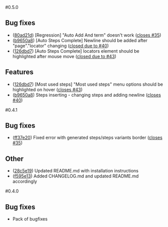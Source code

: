 #0.5.0

## Bug fixes
- ([80ad21d](https://github.com/alexkrechik/featuresGenerator/commit/80ad21d6682788d0941e74405900fa0aa01abd80))
  [Regression] "Auto Add And term" doesn't work ([closes #35](https://github.com/alexkrechik/featuresGenerator/issues/46))
- ([b9650a8](https://github.com/alexkrechik/featuresGenerator/commit/b9650a81d1dea155c8c283b34b080a5115227457))
  [Auto Steps Complete] Newline should be added after "page"."locator" changing ([closed due to #40](https://github.com/alexkrechik/featuresGenerator/issues/40))
- ([126dbd7](https://github.com/alexkrechik/featuresGenerator/commit/126dbd7c6e0e67581dcbf62ad9ff9e1b44bed6c3))
  [Auto Steps Complete] locators element should be highlighted after mouse move ([closed due to #43](https://github.com/alexkrechik/featuresGenerator/issues/43))

## Features
- ([126dbd7](https://github.com/alexkrechik/featuresGenerator/commit/126dbd7c6e0e67581dcbf62ad9ff9e1b44bed6c3))
  [Most used steps] "Most used steps" menu options should be highlighted on hover ([closes #43](https://github.com/alexkrechik/featuresGenerator/issues/43))
- ([b9650a8](https://github.com/alexkrechik/featuresGenerator/commit/b9650a81d1dea155c8c283b34b080a5115227457))
  Steps inserting - changing steps and adding newline ([closes #40](https://github.com/alexkrechik/featuresGenerator/issues/40))

#0.4.1

## Bug fixes
- ([ff37e20](https://github.com/alexkrechik/featuresGenerator/commit/ff37e20282881538ac8942ceeddb28247997ee18))
  Fixed error with generated steps/steps variants border ([closes #35](https://github.com/alexkrechik/featuresGenerator/issues/35))

## Other
- ([28c5e19](https://github.com/alexkrechik/featuresGenerator/commit/28c5e194590a09fc179c186becf45fa61df36dc2))
  Updated README.md with installation instructions
- ([f595e13](https://github.com/alexkrechik/featuresGenerator/commit/f595e13c3941e3b960dab1189af4a570af6f0d9d))
  Added CHANGELOG.md and updated README.md accordingly

#0.4.0

## Bug fixes
- Pack of bugfixes
